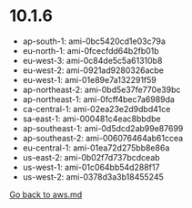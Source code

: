 
 # 10.1.6
- ap-south-1: ami-0bc5420cd1e03c79a
- eu-north-1: ami-0fcecfdd64b2fb01b
- eu-west-3: ami-0c84de5c5a61310b8
- eu-west-2: ami-0921ad9280326acbe
- eu-west-1: ami-01e89e7a132291f59
- ap-northeast-2: ami-0bd5e37fe770e39bc
- ap-northeast-1: ami-0fcff4bec7a6989da
- ca-central-1: ami-02ea23e2d9dbd41ce
- sa-east-1: ami-000481c4eac8bbdbe
- ap-southeast-1: ami-0d5dcd2ab99e87699
- ap-southeast-2: ami-006076464ab61ccea
- eu-central-1: ami-01ea72d275bb8e86a
- us-east-2: ami-0b02f7d737bcdceab
- us-west-1: ami-01c064bb54d288f17
- us-west-2: ami-0378d3a3b18455245

[Go back to aws.md](../../aws.md) 
